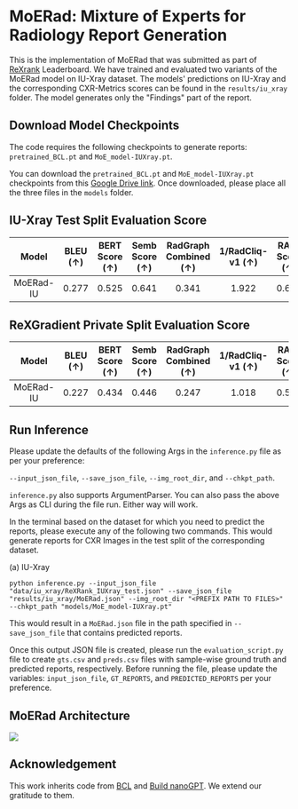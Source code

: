 # MoERad: Mixture of Experts for Radiology Report Generation

This is the implementation of MoERad that was submitted as part of [ReXrank](https://rexrank.ai/) Leaderboard. We have trained and evaluated two variants of the MoERad model on IU-Xray dataset. The models' predictions on IU-Xray and the corresponding CXR-Metrics scores can be found in the `results/iu_xray` folder. The model generates only the "Findings" part of the report.

## Download Model Checkpoints
The code requires the following checkpoints to generate reports: `pretrained_BCL.pt` and `MoE_model-IUXray.pt`.

You can download the `pretrained_BCL.pt` and `MoE_model-IUXray.pt` checkpoints from this [Google Drive link](https://drive.google.com/drive/u/3/folders/1CtzPf39mpvpW6l3l6UcfbP6ghGVkpshX). Once downloaded, please place all the three files in the `models` folder.

## IU-Xray Test Split Evaluation Score
| Model | BLEU (↑) | BERT Score (↑) | Semb Score (↑) | RadGraph Combined (↑) | 1/RadCliq-v1 (↑) | RATE Score (↑) | GREEN (↑) | 1/FineRadScore (↑) |
| :---: | :---: | :---: | :---: | :---: | :---: | :---: | :---: | :---: |
| MoERad-IU | 0.277 | 0.525 | 0.641 | 0.341 | 1.922 | 0.684 | 0.665 | 0.587 |

## ReXGradient Private Split Evaluation Score
| Model | BLEU (↑) | BERT Score (↑) | Semb Score (↑) | RadGraph Combined (↑) | 1/RadCliq-v1 (↑) | RATE Score (↑) | GREEN (↑) | 1/FineRadScore (↑) |
| :---: | :---: | :---: | :---: | :---: | :---: | :---: | :---: | :---: |
| MoERad-IU | 0.227 | 0.434 | 0.446 | 0.247 | 1.018 | 0.575 | 0.494 | 0.468 |


## Run Inference
Please update the defaults of the following Args in the `inference.py` file as per your preference:

`--input_json_file`, `--save_json_file`, `--img_root_dir`, and `--chkpt_path`.

`inference.py` also supports ArgumentParser. You can also pass the above Args as CLI during the file run. Either way will work. 

In the terminal based on the dataset for which you need to predict the reports, please execute any of the following two commands. This would generate reports for CXR Images in the test split of the corresponding dataset.

(a) IU-Xray

```
python inference.py --input_json_file "data/iu_xray/ReXRank_IUXray_test.json" --save_json_file "results/iu_xray/MoERad.json" --img_root_dir "<PREFIX PATH TO FILES>" --chkpt_path "models/MoE_model-IUXray.pt"
````

This would result in a `MoERad.json` file in the path specified in `--save_json_file` that contains predicted reports. 

Once this output JSON file is created, please run the `evaluation_script.py` file to create `gts.csv` and `preds.csv` files with sample-wise ground truth and predicted reports, respectively. Before running the file, please update the variables: `input_json_file`, `GT_REPORTS`, and `PREDICTED_REPORTS` per your preference.

## MoERad Architecture
![](./figures/MoERad_Archi.png) 

## Acknowledgement
This work inherits code from [BCL](https://github.com/FlamieZhu/Balanced-Contrastive-Learning) and [Build nanoGPT](https://github.com/karpathy/build-nanogpt). We extend our gratitude to them.
